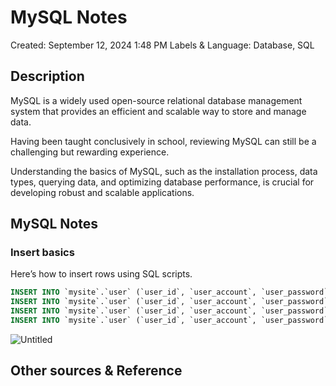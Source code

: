 # MySQL Notes

Created: September 12, 2024 1:48 PM
Labels & Language: Database, SQL

## Description

MySQL is a widely used open-source relational database management system that provides an efficient and scalable way to store and manage data. 

Having been taught conclusively in school, reviewing MySQL can still be a challenging but rewarding experience.

Understanding the basics of MySQL, such as the installation process, data types, querying data, and optimizing database performance, is crucial for developing robust and scalable applications.

## MySQL Notes

### Insert basics

Here’s how to insert rows using SQL scripts.

```sql
INSERT INTO `mysite`.`user` (`user_id`, `user_account`, `user_password`, `user_auth_level`) VALUES ('1', 'admin', '******', '1');
INSERT INTO `mysite`.`user` (`user_id`, `user_account`, `user_password`, `user_auth_level`) VALUES ('2', 'manager1', '******1', '2');
INSERT INTO `mysite`.`user` (`user_id`, `user_account`, `user_password`, `user_auth_level`) VALUES ('3', 'manager2', '******2', '2');
INSERT INTO `mysite`.`user` (`user_id`, `user_account`, `user_password`, `user_auth_level`) VALUES ('4', 'manager3', '******3', '2');
```

![Untitled](MySQL%20Notes%2017f6bc05752849828af1b03d005075e6/Untitled.png)

## Other sources & Reference